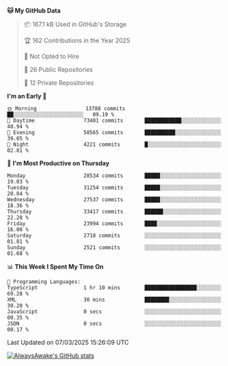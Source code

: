 <!--START_SECTION:waka-->
**🐱 My GitHub Data** 

> 📦 167.1 kB Used in GitHub's Storage 
 > 
> 🏆 162 Contributions in the Year 2025
 > 
> 🚫 Not Opted to Hire
 > 
> 📜 26 Public Repositories 
 > 
> 🔑 12 Private Repositories 
 > 
**I'm an Early 🐤** 

```text
🌞 Morning                13788 commits       ██░░░░░░░░░░░░░░░░░░░░░░░   09.19 % 
🌆 Daytime                73401 commits       ████████████░░░░░░░░░░░░░   48.94 % 
🌃 Evening                58565 commits       ██████████░░░░░░░░░░░░░░░   39.05 % 
🌙 Night                  4221 commits        █░░░░░░░░░░░░░░░░░░░░░░░░   02.81 % 
```
📅 **I'm Most Productive on Thursday** 

```text
Monday                   28534 commits       █████░░░░░░░░░░░░░░░░░░░░   19.03 % 
Tuesday                  31254 commits       █████░░░░░░░░░░░░░░░░░░░░   20.84 % 
Wednesday                27537 commits       █████░░░░░░░░░░░░░░░░░░░░   18.36 % 
Thursday                 33417 commits       ██████░░░░░░░░░░░░░░░░░░░   22.28 % 
Friday                   23994 commits       ████░░░░░░░░░░░░░░░░░░░░░   16.00 % 
Saturday                 2718 commits        ░░░░░░░░░░░░░░░░░░░░░░░░░   01.81 % 
Sunday                   2521 commits        ░░░░░░░░░░░░░░░░░░░░░░░░░   01.68 % 
```


📊 **This Week I Spent My Time On** 

```text
💬 Programming Languages: 
TypeScript               1 hr 10 mins        █████████████████░░░░░░░░   69.28 % 
XML                      30 mins             ████████░░░░░░░░░░░░░░░░░   30.20 % 
JavaScript               0 secs              ░░░░░░░░░░░░░░░░░░░░░░░░░   00.35 % 
JSON                     0 secs              ░░░░░░░░░░░░░░░░░░░░░░░░░   00.17 % 
```


 Last Updated on 07/03/2025 15:26:09 UTC
<!--END_SECTION:waka-->

[![AlwaysAwake's GitHub stats](https://github-readme-stats.vercel.app/api?username=AlwaysAwake&show_icons=true&theme=github_dark&count_private=true)](https://github.com/AlwaysAwake/AlwaysAwake)
